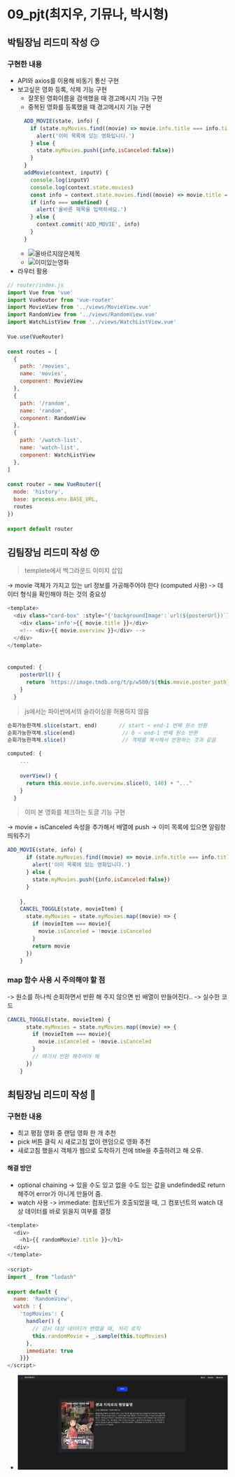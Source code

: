 # 09_pjt(최지우, 기뮤나, 박시형)

## 박팀장님 리드미 작성 😏

### 구현한 내용
- API와 axios를 이용해 비동기 통신 구현
- 보고싶은 영화 등록, 삭제 기능 구현
  - 잘못된 영화이름을 검색했을 때 경고메시지 기능 구현
  - 중복된 영화를 등록했을 때 경고메시지 기능 구현
  ```javascript
    ADD_MOVIE(state, info) {
      if (state.myMovies.find((movie) => movie.info.title === info.title )) {
        alert('이미 목록에 있는 영화입니다.')
      } else {
        state.myMovies.push({info,isCanceled:false})
      } 
    }
    addMovie(context, inputV) {
      console.log(inputV)
      console.log(context.state.movies)
      const info = context.state.movies.find((movie) => movie.title === inputV)
      if (info === undefined) {
        alert('올바른 제목을 입력하세요.')
      } else {
        context.commit('ADD_MOVIE', info)
      }
    }
    ```
  - ![올바르지않은제목](/올바르지않은제목.PNG)
  - ![이미있는영화](/이미있는영화.PNG)
- 라우터 활용
```javascript
// router/index.js
import Vue from 'vue'
import VueRouter from 'vue-router'
import MovieView from '../views/MovieView.vue'
import RandomView from '../views/RandomView.vue'
import WatchListView from '../views/WatchListView.vue'

Vue.use(VueRouter)

const routes = [
  {
    path: '/movies',
    name: 'movies',
    component: MovieView
  },
  {
    path: '/random',
    name: 'random',
    component: RandomView
  },
  {
    path: '/watch-list',
    name: 'watch-list',
    component: WatchListView
  },
]

const router = new VueRouter({
  mode: 'history',
  base: process.env.BASE_URL,
  routes
})

export default router
```


## 김팀장님 리드미 작성 😚

> templete에서 백그라운드 이미지 삽입


-> movie 객체가 가지고 있는 url 정보를 가공해주어야 한다 (computed 사용)
-> 데이터 형식을 확인해야 하는 것의 중요성

```javascript
<template>
  <div class="card-box" :style="{'backgroundImage':`url(${posterUrl})`}">
    <div class='info'>{{ movie.title }}</div>
    <!-- <div>{{ movie.overview }}</div> -->
  </div>
</template>


computed: {
    posterUrl() {
      return `https://image.tmdb.org/t/p/w500/${this.movie.poster_path}`
    }
  }
```

> js에서는 파이썬에서의 슬라이싱을 허용하지 않음

```javascript
순회가능한객체.slice(start, end)       // start ~ end-1 번째 원소 반환
순회가능한객체.slice(end)               // 0 ~ end-1 번째 원소 반환
순회가능한객체.slice()                  // 객체를 복사해서 반환하는 것과 같음
```

```javascript
computed: {
    ...
    
    overView() {
      return this.movie.info.overview.slice(0, 140) + "..."
    }
  }

```

> 이미 본 영화를 체크하는 토글 기능 구현

-> movie + isCanceled 속성을 추가해서 배열에 push
-> 이미 목록에 있으면 알림창 띄워주기

```javascript
ADD_MOVIE(state, info) {
      if (state.myMovies.find((movie) => movie.info.title === info.title )) {
        alert('이미 목록에 있는 영화입니다.')
      } else {
        state.myMovies.push({info,isCanceled:false})
      } 
      
    },
    CANCEL_TOGGLE(state, movieItem) {
      state.myMovies = state.myMovies.map((movie) => {
        if (movieItem === movie){
          movie.isCanceled = !movie.isCanceled          
        }
        return movie
      })
    }
```


### map 함수 사용 시 주의해야 할 점
-> 원소를 하나씩 순회하면서 반환 해 주지 않으면 빈 배열이 만들어진다..
-> 실수한 코드
```javascript
CANCEL_TOGGLE(state, movieItem) {
      state.myMovies = state.myMovies.map((movie) => {
        if (movieItem === movie){
          movie.isCanceled = !movie.isCanceled          
        }
        // 여기서 반환 해주어야 해
      })
    }
```



## 최팀장님 리드미 작성 🥰

### 구현한 내용
- 최고 평점 영화 중 랜덤 영화 한 개 추천
- pick 버튼 클릭 시 새로고침 없이 랜덤으로 영화 추천
- 새로고침 했을시 객체가 웹으로 도착하기 전에 title을 추출하려고 해 오류.

#### 해결 방안
- optional chaining
-> 있을 수도 있고 없을 수도 있는 값을 undefinded로 return해주어 error가 아니게 만들어 줌.
- watch 사용
-> immediate: 컴포넌트가 호출되었을 때, 그 컴포넌트의 watch 대상 데이터를 바로 읽을지 여부를 결정

```js
<template>
  <div>
    <h1>{{ randomMovie?.title }}</h1>
  <div>
</template>

<script>
import _ from "lodash"

export default {
  name: 'RandomView',
  watch : {
    'topMovies': {
      handler() {
        // 감시 대상 데이터가 변했을 때, 처리 로직
        this.randomMovie = _.sample(this.topMovies)
      },
      immediate: true
    }}}
</script>
```
- ![랜덤](/랜덤.PNG)